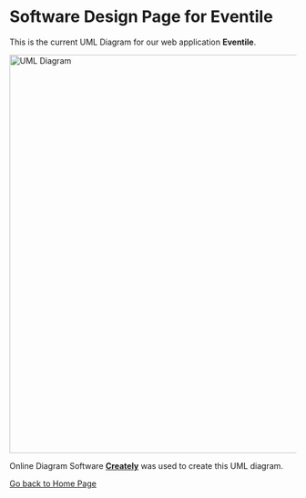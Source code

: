 # Software Design Page for Eventile

This is the current UML Diagram for our web application **Eventile**.

<img src="Images/Eventile (fin)" alt="UML Diagram" style="width:1000px; height:700px;">

Online Diagram Software [**Creately**](https://creately.com/) was used to create this UML diagram.

[Go back to Home Page](../README.md)
